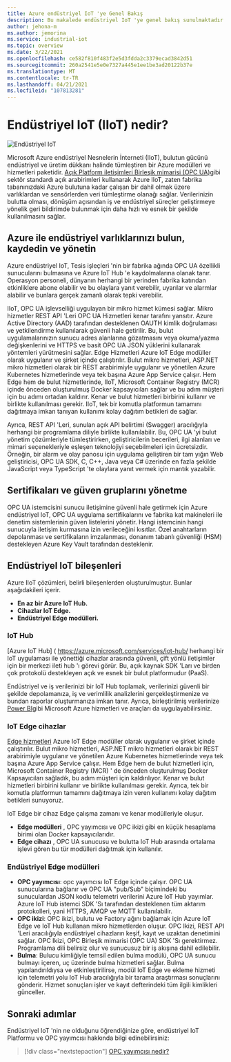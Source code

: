 ```yaml
---
title: Azure endüstriyel IoT 'ye Genel Bakış
description: Bu makalede endüstriyel IoT 'ye genel bakış sunulmaktadır. Bu, IIoT 'de atölye bağlantısı ve güvenlik bileşenlerini açıklamaktadır.
author: jehona-m
ms.author: jemorina
ms.service: industrial-iot
ms.topic: overview
ms.date: 3/22/2021
ms.openlocfilehash: ce582f810f483f2e5d3fdda2c3379ecad3842d51
ms.sourcegitcommit: 260a2541e5e0e7327a445e1ee1be3ad20122b37e
ms.translationtype: MT
ms.contentlocale: tr-TR
ms.lasthandoff: 04/21/2021
ms.locfileid: "107813281"
---
```

# <a name="what-is-industrial-iot-iiot"></a>Endüstriyel IoT (IIoT) nedir?

![Endüstriyel IoT](media/overview-what-is-Industrial-IoT/icon-255-px.png)

Microsoft Azure endüstriyel Nesnelerin İnterneti (IIoT), bulutun gücünü endüstriyel ve üretim dükkanı halinde tümleştiren bir Azure modülleri ve hizmetleri paketidir. [Açık Platform iletişimleri Birleşik mimarisi (OPC UA)](https://opcfoundation.org/about/opc-technologies/opc-ua/)gibi sektör standardı açık arabirimleri kullanarak Azure IIoT, zaten fabrika tabanınızdaki Azure bulutuna kadar çalışan bir dahil olmak üzere varlıklardan ve sensörlerden veri tümleştirme olanağı sağlar. Verilerinizin bulutta olması, dönüşüm açısından iş ve endüstriyel süreçler geliştirmeye yönelik geri bildirimde bulunmak için daha hızlı ve esnek bir şekilde kullanılmasını sağlar.

## <a name="discover-register-and-manage-your-industrial-assets-with-azure"></a>Azure ile endüstriyel varlıklarınızı bulun, kaydedin ve yönetin

Azure endüstriyel IoT, Tesis işleçleri 'nin bir fabrika ağında OPC UA özellikli sunucularını bulmasına ve Azure IoT Hub 'e kaydolmalarına olanak tanır. Operasyon personeli, dünyanın herhangi bir yerinden fabrika katından etkinliklere abone olabilir ve bu olaylara yanıt verebilir, uyarılar ve alarmlar alabilir ve bunlara gerçek zamanlı olarak tepki verebilir.

IIoT, OPC UA işlevselliği uygulayan bir mikro hizmet kümesi sağlar. Mikro hizmetler REST API 'Leri OPC UA Hizmetleri kenar tarafını yansıtır. Azure Active Directory (AAD) tarafından desteklenen OAUTH kimlik doğrulaması ve yetkilendirme kullanılarak güvenli hale getirilir. Bu, bulut uygulamalarınızın sunucu adres alanlarına gözatmasını veya okuma/yazma değişkenlerini ve HTTPS ve basit OPC UA JSON yüklerini kullanarak yöntemleri yürütmesini sağlar. Edge Hizmetleri Azure IoT Edge modüller olarak uygulanır ve şirket içinde çalıştırılır. Bulut mikro hizmetleri, ASP.NET mikro hizmetleri olarak bir REST arabirimiyle uygulanır ve yönetilen Azure Kubernetes hizmetlerinde veya tek başına Azure App Service çalışır. Hem Edge hem de bulut hizmetlerinde, IIoT, Microsoft Container Registry (MCR) içinde önceden oluşturulmuş Docker kapsayıcıları sağlar ve bu adım müşteri için bu adımı ortadan kaldırır. Kenar ve bulut hizmetleri birbirini kullanır ve birlikte kullanılması gerekir. IIoT, tek bir komutla platformun tamamını dağıtmaya imkan tanıyan kullanımı kolay dağıtım betikleri de sağlar.

Ayrıca, REST API 'Leri, sunulan açık API belirtimi (Swagger) aracılığıyla herhangi bir programlama diliyle birlikte kullanılabilir. Bu, OPC UA 'yi bulut yönetim çözümleriyle tümleştirirken, geliştiricilerin becerileri, ilgi alanları ve mimari seçenekleriyle eşleşen teknolojiyi seçebilmeleri için ücretsizdir. Örneğin, bir alarm ve olay panosu için uygulama geliştiren bir tam yığın Web geliştiricisi, OPC UA SDK, C, C++, Java veya C# üzerinde en fazla şekilde JavaScript veya TypeScript 'te olaylara yanıt vermek için mantık yazabilir.

## <a name="manage-certificates-and-trust-groups"></a>Sertifikaları ve güven gruplarını yönetme

OPC UA istemcisini sunucu iletişimine güvenli hale getirmek için Azure endüstriyel IoT, OPC UA uygulama sertifikalarını ve fabrika kat makineleri ile denetim sistemlerinin güven listelerini yönetir. Hangi istemcinin hangi sunucuyla iletişim kurmasına izin verileceğini kısıtlar. Özel anahtarların depolanması ve sertifikaların imzalanması, donanım tabanlı güvenliği (HSM) destekleyen Azure Key Vault tarafından desteklenir.

## <a name="industrial-iot-components"></a>Endüstriyel IoT bileşenleri

Azure IIoT çözümleri, belirli bileşenlerden oluşturulmuştur. Bunlar aşağıdakileri içerir.

- **En az bir Azure IoT Hub.**
- **Cihazlar IoT Edge.**
- **Endüstriyel Edge modülleri.**

### <a name="iot-hub"></a>IoT Hub
[Azure IoT Hub] ( https://azure.microsoft.com/services/iot-hub/ herhangi bir IoT uygulaması ile yönettiği cihazlar arasında güvenli, çift yönlü iletişimler için bir merkezi ileti hub 'ı görevi görür. Bu, açık kaynak SDK 'Ları ve birden çok protokolü destekleyen açık ve esnek bir bulut platformudur (PaaS). 

Endüstriyel ve iş verilerinizi bir IoT Hub toplamak, verilerinizi güvenli bir şekilde depolamanıza, iş ve verimlilik analizlerini gerçekleştirmenize ve bundan raporlar oluşturmanıza imkan tanır. Ayrıca, birleştirilmiş verilerinize [Power BI](https://powerbi.microsoft.com)gibi Microsoft Azure hizmetleri ve araçları da uygulayabilirsiniz.

### <a name="iot-edge-devices"></a>IoT Edge cihazlar
[Edge hizmetleri](https://azure.microsoft.com/services/iot-edge/) Azure IoT Edge modüller olarak uygulanır ve şirket içinde çalıştırılır. Bulut mikro hizmetleri, ASP.NET mikro hizmetleri olarak bir REST arabirimiyle uygulanır ve yönetilen Azure Kubernetes hizmetlerinde veya tek başına Azure App Service çalışır. Hem Edge hem de bulut hizmetleri için, Microsoft Container Registry (MCR) ' de önceden oluşturulmuş Docker Kapsayıcıları sağladık, bu adım müşteri için kaldırılıyor. Kenar ve bulut hizmetleri birbirini kullanır ve birlikte kullanılması gerekir. Ayrıca, tek bir komutla platformun tamamını dağıtmaya izin veren kullanımı kolay dağıtım betikleri sunuyoruz.

IoT Edge bir cihaz Edge çalışma zamanı ve kenar modülleriyle oluşur.
- **Edge modülleri** , OPC yayımcısı ve OPC ikizi gibi en küçük hesaplama birimi olan Docker kapsayıcılarıdır. 
- **Edge cihazı** , OPC UA sunucusu ve bulutta IoT Hub arasında ortalama işlevi gören bu tür modülleri dağıtmak için kullanılır.

### <a name="industrial-edge-modules"></a>Endüstriyel Edge modülleri
- **OPC yayımcısı**: opc yayımcısı IoT Edge içinde çalışır. OPC UA sunucularına bağlanır ve OPC UA "pub/Sub" biçimindeki bu sunuculardan JSON kodlu telemetri verilerini Azure IoT Hub yayımlar. Azure IoT Hub istemci SDK 'Sı tarafından desteklenen tüm aktarım protokolleri, yani HTTPS, AMQP ve MQTT kullanılabilir.
- **OPC ikizi**: OPC ikizi, bulutu ve Factory ağını bağlamak için Azure IoT Edge ve IoT Hub kullanan mikro hizmetlerden oluşur. OPC Ikizi, REST API 'Leri aracılığıyla endüstriyel cihazların keşif, kayıt ve uzaktan denetimini sağlar. OPC Ikizi, OPC Birleşik mimarisi (OPC UA) SDK 'Sı gerektirmez. Programlama dili belirsiz olur ve sunucusuz bir iş akışına dahil edilebilir.
- **Bulma**: Bulucu kimliğiyle temsil edilen bulma modülü, OPC UA sunucu bulmayı içeren, uç üzerinde bulma hizmetleri sağlar. Bulma yapılandırıldıysa ve etkinleştirilirse, modül IoT Edge ve ekleme hizmeti için telemetri yolu IoT Hub aracılığıyla bir tarama araştırması sonuçlarını gönderir. Hizmet sonuçları işler ve kayıt defterindeki tüm ilgili kimlikleri günceller.

## <a name="next-steps"></a>Sonraki adımlar
Endüstriyel IoT 'nin ne olduğunu öğrendiğinize göre, endüstriyel IoT Platformu ve OPC yayımcısı hakkında bilgi edinebilirsiniz:

> [!div class="nextstepaction"]
> [OPC yayımcısı nedir?](overview-what-is-opc-publisher.md)